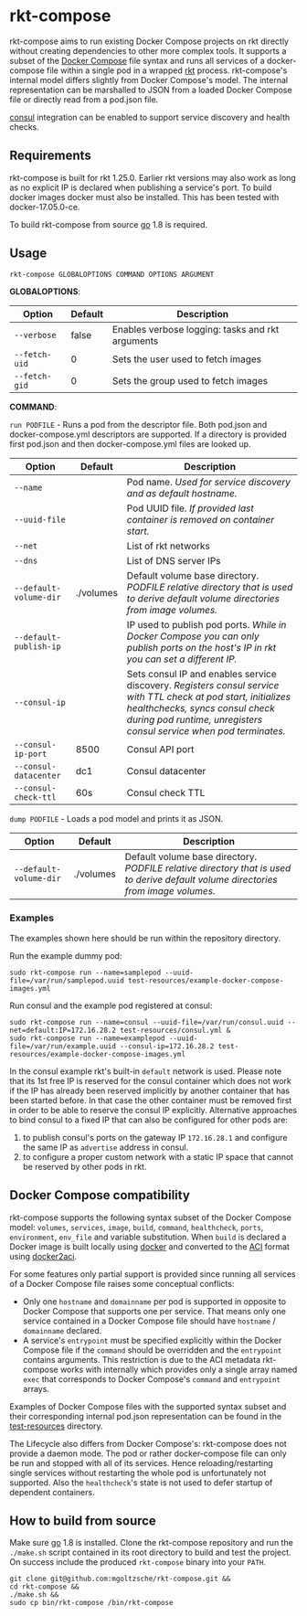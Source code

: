 # rkt-compose

rkt-compose aims to run existing Docker Compose projects on rkt directly without creating dependencies to other more complex tools.
It supports a subset of the [Docker Compose](https://docs.docker.com/compose/compose-file/) file syntax and runs all services of a docker-compose file within a single pod in a wrapped [rkt](https://coreos.com/rkt) process.
rkt-compose's internal model differs slightly from Docker Compose's model. The internal representation can be marshalled to JSON from a loaded Docker Compose file or directly read from a pod.json file.

[consul](https://www.consul.io/) integration can be enabled to support service discovery and health checks.

## Requirements
rkt-compose is built for rkt 1.25.0. Earlier rkt versions may also work as long as no explicit IP is declared when publishing a service's port.
To build docker images docker must also be installed. This has been tested with docker-17.05.0-ce.

To build rkt-compose from source [go](https://golang.org/) 1.8 is required.

## Usage
`rkt-compose GLOBALOPTIONS COMMAND OPTIONS ARGUMENT`

**GLOBALOPTIONS**:

| Option | Default | Description |
| --- | --- | --- |
| `--verbose` | false | Enables verbose logging: tasks and rkt arguments |
| `--fetch-uid` | 0 | Sets the user used to fetch images |
| `--fetch-gid` | 0 | Sets the group used to fetch images |

**COMMAND**:

`run PODFILE` - Runs a pod from the descriptor file. Both pod.json and docker-compose.yml descriptors are supported. If a directory is provided first pod.json and then docker-compose.yml files are looked up.

| Option | Default | Description |
| --- | --- | --- |
| `--name` | | Pod name. *Used for service discovery and as default hostname.* |
| `--uuid-file` | | Pod UUID file. *If provided last container is removed on container start.* |
| `--net` | | List of rkt networks |
| `--dns` | | List of DNS server IPs |
| `--default-volume-dir` | ./volumes | Default volume base directory. *PODFILE relative directory that is used to derive default volume directories from image volumes.* |
| `--default-publish-ip` | | IP used to publish pod ports. *While in Docker Compose you can only publish ports on the host's IP in rkt you can set a different IP.* |
| `--consul-ip` | | Sets consul IP and enables service discovery. *Registers consul service with TTL check at pod start, initializes healthchecks, syncs consul check during pod runtime, unregisters consul service when pod terminates.* |
| `--consul-ip-port` | 8500 | Consul API port |
| `--consul-datacenter` | dc1 | Consul datacenter |
| `--consul-check-ttl` | 60s | Consul check TTL |

`dump PODFILE` - Loads a pod model and prints it as JSON.

| Option | Default | Description |
| --- | --- | --- |
| `--default-volume-dir` | ./volumes | Default volume base directory. *PODFILE relative directory that is used to derive default volume directories from image volumes.* |

### Examples
The examples shown here should be run within the repository directory.

Run the example dummy pod:
```
sudo rkt-compose run --name=samplepod --uuid-file=/var/run/samplepod.uuid test-resources/example-docker-compose-images.yml
```

Run consul and the example pod registered at consul:
```
sudo rkt-compose run --name=consul --uuid-file=/var/run/consul.uuid --net=default:IP=172.16.28.2 test-resources/consul.yml &
sudo rkt-compose run --name=examplepod --uuid-file=/var/run/example.uuid --consul-ip=172.16.28.2 test-resources/example-docker-compose-images.yml
```
In the consul example rkt's built-in `default` network is used. Please note that its 1st free IP is reserved for the consul container which does not work if the IP has already been reserved implicitly by another container that has been started before. In that case the other container must be removed first in order to be able to reserve the consul IP explicitly.
Alternative approaches to bind consul to a fixed IP that can also be configured for other pods are:
1. to publish consul's ports on the gateway IP `172.16.28.1` and configure the same IP as `advertise` address in consul.
2. to configure a proper custom network with a static IP space that cannot be reserved by other pods in rkt.

## Docker Compose compatibility
rkt-compose supports the following syntax subset of the Docker Compose model: `volumes`, `services`, `image`, `build`, `command`, `healthcheck`, `ports`, `environment`, `env_file` and variable substitution.
When `build` is declared a Docker image is built locally using [docker](https://www.docker.com/) and converted to the [ACI](https://github.com/appc/spec/blob/master/spec/aci.md#app-container-image) format using [docker2aci](https://github.com/appc/docker2aci).

For some features only partial support is provided since running all services of a Docker Compose file raises some conceptual conflicts:

- Only one `hostname` and `domainname` per pod is supported in opposite to Docker Compose that supports one per service. That means only one service contained in a Docker Compose file should have `hostname` / `domainname` declared.
- A service's `entrypoint` must be specified explicitly within the Docker Compose file if the `command` should be overridden and the `entrypoint` contains arguments. This restriction is due to the ACI metadata rkt-compose works with internally which provides only a single array named `exec` that corresponds to Docker Compose's `command` and `entrypoint` arrays.

Examples of Docker Compose files with the supported syntax subset and their corresponding internal pod.json representation can be found in the [test-resources](test-resources) directory.

The Lifecycle also differs from Docker Compose's: rkt-compose does not provide a daemon mode.
The pod or rather docker-compose file can only be run and stopped with all of its services.
Hence reloading/restarting single services without restarting the whole pod is unfortunately not supported.
Also the `healthcheck`'s state is not used to defer startup of dependent containers.

## How to build from source
Make sure [go](https://golang.org/) 1.8 is installed.
Clone the rkt-compose repository and run the `./make.sh` script contained in its root directory to build and test the project.
On success include the produced `rkt-compose` binary into your `PATH`.
```
git clone git@github.com:mgoltzsche/rkt-compose.git &&
cd rkt-compose &&
./make.sh &&
sudo cp bin/rkt-compose /bin/rkt-compose
```
